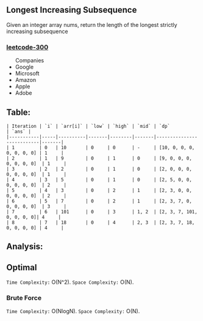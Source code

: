 ## Longest Increasing Subsequence

Given an integer array nums, return the length of the longest strictly increasing
subsequence

<h3><a href="https://leetcode.com/problems/longest-increasing-subsequence/">leetcode-300</a></h3>

<ul>
Companies
<li>Google</li>
<li>Microsoft</li>
<li>Amazon</li>
<li>Apple</li>
<li>Adobe</li>
</ul>

## Table:

```
| Iteration | `i` | `arr[i]` | `low` | `high` | `mid` | `dp`                      | `ans` |
|-----------|-----|----------|-------|--------|-------|---------------------------|-------|
| 1         | 0   | 10       | 0     | 0      | -     | [10, 0, 0, 0, 0, 0, 0, 0] | 1     |
| 2         | 1   | 9        | 0     | 1      | 0     | [9, 0, 0, 0, 0, 0, 0, 0]  | 1     |
| 3         | 2   | 2        | 0     | 1      | 0     | [2, 0, 0, 0, 0, 0, 0, 0]  | 1     |
| 4         | 3   | 5        | 0     | 1      | 0     | [2, 5, 0, 0, 0, 0, 0, 0]  | 2     |
| 5         | 4   | 3        | 0     | 2      | 1     | [2, 3, 0, 0, 0, 0, 0, 0]  | 2     |
| 6         | 5   | 7        | 0     | 2      | 1     | [2, 3, 7, 0, 0, 0, 0, 0]  | 3     |
| 7         | 6   | 101      | 0     | 3      | 1, 2  | [2, 3, 7, 101, 0, 0, 0, 0]| 4     |
| 8         | 7   | 18       | 0     | 4      | 2, 3  | [2, 3, 7, 18, 0, 0, 0, 0] | 4     |

```

## Analysis:

## Optimal

`Time Complexity:` O(N^2).
`Space Complexity:` O(N).

### Brute Force

`Time Complexity:` O(NlogN).
`Space Complexity:` O(N).
